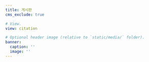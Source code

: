 ```yaml
---
title: 게시판
cms_exclude: true

# View.
view: citation

# Optional header image (relative to `static/media/` folder).
banner:
  caption: ''
  image: ''
---
```

